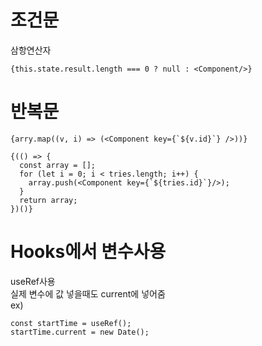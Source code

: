 # 조건문
삼항연산자  
~~~
{this.state.result.length === 0 ? null : <Component/>}
~~~

# 반복문  
~~~
{arry.map((v, i) => (<Component key={`${v.id}`} />))}
~~~

~~~
{(() => {
  const array = [];
  for (let i = 0; i < tries.length; i++) {
    array.push(<Component key={`${tries.id}`}/>);
  }
  return array;
})()}
~~~


# Hooks에서 변수사용
useRef사용  
실제 변수에 값 넣을때도 current에 넣어줌  
ex) 
~~~
const startTime = useRef();  
startTime.current = new Date();  
~~~
